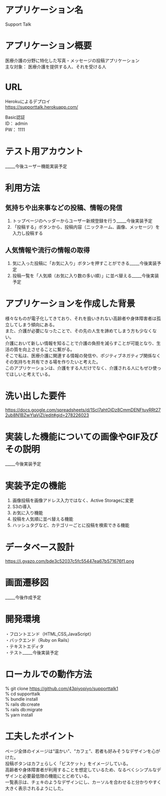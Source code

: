 # アプリケーション名

Support Talk  


# アプリケーション概要

医療介護の分野に特化した写真・メッセージの投稿アプリケーション  
主な対象： 医療介護を提供する人、それを受ける人  


# URL

Herokuによるデプロイ  
https://supporttalk.herokuapp.com/  

Basic認証  
ID： admin  
PW： 1111  


# テスト用アカウント

_____今後ユーザー機能実装予定  


# 利用方法

## 気持ちや出来事などの投稿、情報の発信

1. トップページのヘッダーからユーザー新規登録を行う_____今後実装予定  
2. 「投稿する」ボタンから、投稿内容（ニックネーム、画像、メッセージ）を入力し投稿する  


## 人気情報や流行の情報の取得
1. 気に入った投稿に「お気に入り」ボタンを押すことができる_____今後実装予定  
2. 投稿一覧を「人気順（お気に入り数の多い順）」に並べ替える_____今後実装予定  


# アプリケーションを作成した背景

様々なものが電子化してきており、それを扱いきれない高齢者や身体障害者は孤立してしまう傾向にある。  
また、介護が必要になったことで、その先の人生を諦めてしまう方も少なくない。  
介護において新しい情報を知ることで介護の負担を減らすことが可能となり、生活の質を向上させることに繋がる。  
そこで私は、医療介護に関連する情報の発信や、ポジティブネガティブ関係なくその気持ちを共有できる場を作りたいと考えた。  
このアプリケーションは、介護をする人だけでなく、介護される人にもぜひ使ってほしいと考えている。  


# 洗い出した要件

https://docs.google.com/spreadsheets/d/1Scl7ahtOjDz8CmmDENFtuyRRt272ub8N1BZwYlaVjZI/edit#gid=278226023  


# 実装した機能についての画像やGIF及びその説明

_____今後実装予定  


# 実装予定の機能

1. 画像投稿を画像アドレス入力ではなく、Active Storageに変更  
2. S3の導入  
3. お気に入り機能  
4. 投稿を人気順に並べ替える機能  
5. ハッシュタグなど、カテゴリーごとに投稿を検索できる機能  


# データベース設計

https://i.gyazo.com/bde3c52037c5fc55447ea67b571676f1.png  


# 画面遷移図

_____今後作成予定  


# 開発環境

・フロントエンド（HTML,CSS,JavaScript）  
・バックエンド（Ruby on Rails）  
・テキストエディタ  
・テスト_____今後実装予定  


# ローカルでの動作方法

% git clone https://github.com/43piyopiyo/supporttalk1  
% cd supporttalk  
% bundle install  
% rails db:create  
% rails db:migrate  
% yarn install  


# 工夫したポイント

ページ全体のイメージは“温かい”、“カフェ”、若者も好みそうなデザインを心がけた。  
投稿ボタンはカフェらしく「ビスケット」をイメージしている。  
高齢者や身体障害者が利用することを想定しているため、なるべくシンプルなデザインと必要最低限の機能にとどめている。  
一覧表示は、チェキのようなデザインにし、カーソルを合わせると分かりやすく大きく表示されるようにした。  

